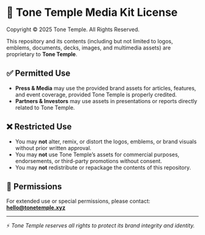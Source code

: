 # 📜 Tone Temple Media Kit License

Copyright © 2025 Tone Temple. All Rights Reserved.

This repository and its contents (including but not limited to logos, emblems, documents, decks, images, and multimedia assets) are proprietary to **Tone Temple**.

## ✅ Permitted Use
- **Press & Media** may use the provided brand assets for articles, features, and event coverage, provided Tone Temple is properly credited.  
- **Partners & Investors** may use assets in presentations or reports directly related to Tone Temple.  

## ❌ Restricted Use
- You may **not** alter, remix, or distort the logos, emblems, or brand visuals without prior written approval.  
- You may **not** use Tone Temple’s assets for commercial purposes, endorsements, or third-party promotions without consent.  
- You may **not** redistribute or repackage the contents of this repository.  

## 📩 Permissions
For extended use or special permissions, please contact:  
**hello@tonetemple.xyz**

---

⚡ *Tone Temple reserves all rights to protect its brand integrity and identity.*
